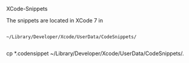 XCode-Snippets

The snippets are located in XCode 7 in

```

~/Library/Developer/Xcode/UserData/CodeSnippets/


```

cp *.codensippet ~/Library/Developer/Xcode/UserData/CodeSnippets/.

